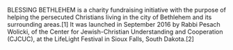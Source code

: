 BLESSING BETHLEHEM is a charity fundraising initiative with the purpose of helping the persecuted Christians living in the city of Bethlehem and its surrounding areas.[1] It was launched in September 2016 by Rabbi Pesach Wolicki, of the Center for Jewish-Christian Understanding and Cooperation (CJCUC), at the LifeLight Festival in Sioux Falls, South Dakota.[2]
